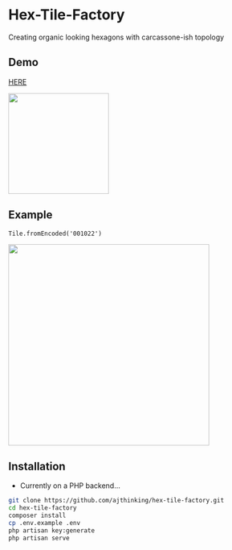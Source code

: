 # Hex-Tile-Factory
Creating organic looking hexagons with carcassone-ish topology

## Demo
[HERE](ajthinking.github.io/hex-tile-factory)

<img src="https://user-images.githubusercontent.com/3457668/93305912-7501e100-f7ff-11ea-9469-44996d5d9ab0.gif" width=200>

## Example

`Tile.fromEncoded('001022')`

<img src="https://user-images.githubusercontent.com/3457668/91667615-4cdb6800-eb06-11ea-9905-715a8db86667.png" width=400>

## Installation

* Currently on a PHP backend...

```bash
git clone https://github.com/ajthinking/hex-tile-factory.git
cd hex-tile-factory
composer install
cp .env.example .env
php artisan key:generate
php artisan serve
```
